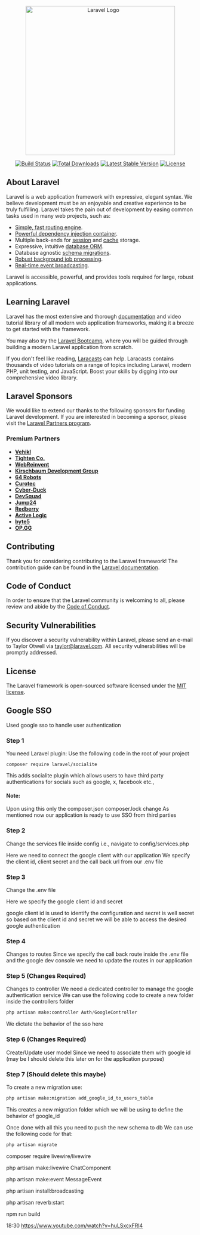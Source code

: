 <p align="center"><a href="https://laravel.com" target="_blank"><img src="https://raw.githubusercontent.com/laravel/art/master/logo-lockup/5%20SVG/2%20CMYK/1%20Full%20Color/laravel-logolockup-cmyk-red.svg" width="400" alt="Laravel Logo"></a></p>

<p align="center">
<a href="https://github.com/laravel/framework/actions"><img src="https://github.com/laravel/framework/workflows/tests/badge.svg" alt="Build Status"></a>
<a href="https://packagist.org/packages/laravel/framework"><img src="https://img.shields.io/packagist/dt/laravel/framework" alt="Total Downloads"></a>
<a href="https://packagist.org/packages/laravel/framework"><img src="https://img.shields.io/packagist/v/laravel/framework" alt="Latest Stable Version"></a>
<a href="https://packagist.org/packages/laravel/framework"><img src="https://img.shields.io/packagist/l/laravel/framework" alt="License"></a>
</p>

## About Laravel

Laravel is a web application framework with expressive, elegant syntax. We believe development must be an enjoyable and creative experience to be truly fulfilling. Laravel takes the pain out of development by easing common tasks used in many web projects, such as:

-   [Simple, fast routing engine](https://laravel.com/docs/routing).
-   [Powerful dependency injection container](https://laravel.com/docs/container).
-   Multiple back-ends for [session](https://laravel.com/docs/session) and [cache](https://laravel.com/docs/cache) storage.
-   Expressive, intuitive [database ORM](https://laravel.com/docs/eloquent).
-   Database agnostic [schema migrations](https://laravel.com/docs/migrations).
-   [Robust background job processing](https://laravel.com/docs/queues).
-   [Real-time event broadcasting](https://laravel.com/docs/broadcasting).

Laravel is accessible, powerful, and provides tools required for large, robust applications.

## Learning Laravel

Laravel has the most extensive and thorough [documentation](https://laravel.com/docs) and video tutorial library of all modern web application frameworks, making it a breeze to get started with the framework.

You may also try the [Laravel Bootcamp](https://bootcamp.laravel.com), where you will be guided through building a modern Laravel application from scratch.

If you don't feel like reading, [Laracasts](https://laracasts.com) can help. Laracasts contains thousands of video tutorials on a range of topics including Laravel, modern PHP, unit testing, and JavaScript. Boost your skills by digging into our comprehensive video library.

## Laravel Sponsors

We would like to extend our thanks to the following sponsors for funding Laravel development. If you are interested in becoming a sponsor, please visit the [Laravel Partners program](https://partners.laravel.com).

### Premium Partners

-   **[Vehikl](https://vehikl.com/)**
-   **[Tighten Co.](https://tighten.co)**
-   **[WebReinvent](https://webreinvent.com/)**
-   **[Kirschbaum Development Group](https://kirschbaumdevelopment.com)**
-   **[64 Robots](https://64robots.com)**
-   **[Curotec](https://www.curotec.com/services/technologies/laravel/)**
-   **[Cyber-Duck](https://cyber-duck.co.uk)**
-   **[DevSquad](https://devsquad.com/hire-laravel-developers)**
-   **[Jump24](https://jump24.co.uk)**
-   **[Redberry](https://redberry.international/laravel/)**
-   **[Active Logic](https://activelogic.com)**
-   **[byte5](https://byte5.de)**
-   **[OP.GG](https://op.gg)**

## Contributing

Thank you for considering contributing to the Laravel framework! The contribution guide can be found in the [Laravel documentation](https://laravel.com/docs/contributions).

## Code of Conduct

In order to ensure that the Laravel community is welcoming to all, please review and abide by the [Code of Conduct](https://laravel.com/docs/contributions#code-of-conduct).

## Security Vulnerabilities

If you discover a security vulnerability within Laravel, please send an e-mail to Taylor Otwell via [taylor@laravel.com](mailto:taylor@laravel.com). All security vulnerabilities will be promptly addressed.

## License

The Laravel framework is open-sourced software licensed under the [MIT license](https://opensource.org/licenses/MIT).

## Google SSO

Used google sso to handle user authentication

### Step 1

You need Laravel plugin:
Use the following code in the root of your project

```console
composer require laravel/socialite
```

This adds socialite plugin which allows users to have third party authentications for socials such as google, x, facebook etc.,

#### Note:

Upon using this only the
composer.json
composer.lock change
As mentioned now our application is ready to use SSO from third parties

### Step 2

Change the services file inside config i.e., navigate to config/services.php

Here we need to connect the google client with our application
We specify the client id, client secret and the call back url from our .env file

### Step 3

Change the .env file

Here we specify the google client id and secret

google client id is used to identify the configuration and secret is well secret
so based on the client id and secret we will be able to access the desired google authentication

### Step 4

Changes to routes
Since we specify the call back route inside the .env file and the google dev console
we need to update the routes in our application

### Step 5 (Changes Required)

Changes to controller
We need a dedicated controller to manage the google authentication service
We can use the following code to create a new folder inside the controllers folder

```python
php artisan make:controller Auth/GoogleController
```

We dictate the behavior of the sso here

### Step 6 (Changes Required)

Create/Update user model
Since we need to associate them with google id (may be I should delete this later on for the application purpose)

### Step 7 (Should delete this maybe)

To create a new migration use:

```python
php artisan make:migration add_google_id_to_users_table
```

This creates a new migration folder which we will be using to define the behavior of google_id

Once done with all this you need to push the new schema to db
We can use the following code for that:

```python
php artisan migrate
```

composer require livewire/livewire

php artisan make:livewire ChatComponent

php artisan make:event MessageEvent

php artisan install:broadcasting

php artisan reverb:start

npm run build

18:30
https://www.youtube.com/watch?v=huLSxcxFRl4
